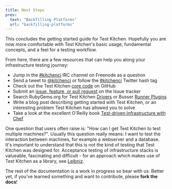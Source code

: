 ```yaml
---
title: Next Steps
prev:
  text: "Backfilling Platforms"
  url: "backfilling-platforms"
---
```


This concludes the getting started guide for Test Kitchen. Hopefully you are now more comfortable with Test Kitchen's basic usage, fundamental concepts, and a feel for a testing workflow.

From here, there are a few resources that can help you along your infrastructure testing journey:

* Jump in the [#kitchenci](http://webchat.freenode.net/?channels=kitchenci) IRC channel on Freenode as a question
* Send a tweet to [@kitchenci](https://twitter.com/kitchenci) or follow the [#kitchenci](https://twitter.com/search?q=%23kitchenci&src=typd) Twitter hash tag
* Check out the Test Kitchen [core code](https://github.com/test-kitchen/test-kitchen) on GitHub
* Submit an [issue, feature, or pull request](https://github.com/test-kitchen/test-kitchen/issues) on the Issue tracker
* Search RubyGems.org for Test Kitchen [Drivers](https://rubygems.org/search?utf8=%E2%9C%93&query=kitchen-) or Busser [Runner Plugins](https://rubygems.org/search?utf8=%E2%9C%93&query=busser-)
* Write a blog post describing getting started with Test Kitchen, or an interesting problem Test Kitchen has allowed you to solve
* Take a look at the excellent O'Reilly book [Test-driven Infrastructure with Chef](http://shop.oreilly.com/product/0636920030973.do) 

One question that users often raise is: "How can I get Test Kitchen to test multiple machines?".  Usually this question really means: I want to test the interaction between machines, for example a webserver and a database.  It's important to understand that this is not the kind of testing that Test Kitchen was designed for.  Acceptance testing of infrastructure stacks is valueable, fascinating and difficult - for an approach which makes use of Test Kitchen as a library, see [Leibniz](http://leibniz.cc).

The rest of the documentation is a work in progress so bear with us. Better yet, if you've learned something and want to contribute, please **fork the docs**!
